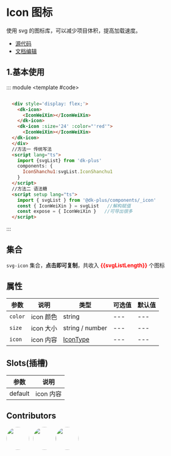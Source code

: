 # Icon 图标

使用 svg 的图标库，可以减少项目体积，提高加载速度。

- [源代码](https://github.com/dk-plus-ui/dk-plus-ui/tree/master/packages/components/dkicon)
- [文档编辑](https://github.com/dk-plus-ui/dk-plus-ui/blob/master/docs/zh/components/icon.md)

## 1.基本使用

::: module
 <template #code>
   <div style='display: flex;'>
      <dk-icon>
        <IconWeiXin></IconWeiXin>
      </dk-icon>
      <dk-icon :size='24' :color="'red'">
        <IconWeiXin></IconWeiXin>
      </dk-icon>
    </div>
 </template>

```html
  <div style='display: flex;'>
    <dk-icon>
      <IconWeiXin></IconWeiXin>
    </dk-icon>
    <dk-icon :size='24' :color="'red'">
      <IconWeiXin></IconWeiXin>
  </dk-icon>
  </div>
  //方法一 传统写法
  <script lang="ts">
    import {svgList} from 'dk-plus'
    components: {
      IconShanchu1:svgList.IconShanchu1
    }
  </script>
  //方法二 语法糖
  <script setup lang="ts">
    import { svgList } from '@dk-plus/components/_icon'
    const { IconWeiXin } = svgList   //解构赋值
    const expose = { IconWeiXin }   //可导出很多
  </script>
```

:::

## 集合

`svg-icon` 集合，**点击即可复制**，共收入 <span style="color: red;font-weight: bold;">{{svgListLength}}</span> 个图标

<iconDom></iconDom>

## 属性

| 参数 | 说明 | 类型 | 可选值 | 默认值 |
| --- | --- | --- | --- | --- |
| `color` | icon 颜色 | string | --- | --- |
| `size` | icon 大小 | string / number | --- | --- |
| `icon` | icon 内容 | <a href='/components/icon.html#_1-基本使用'>IconType</a> | --- | --- |

## Slots(插槽)

| 参数 | 说明 |
| --- | --- |
| default | icon 内容 |

## Contributors

<div style='display: flex;'>
  <a href="https://github.com/dk-plus-ui" target="_blank" style='margin-right:10px;'>
    <img style='width:60px;height:60px;border-radius: 50%;' src="https://avatars.githubusercontent.com/u/88755587?v=4" />
  </a>
  <a href="https://github.com/WangYingJay" target="_blank">
    <img style='width:60px;height:60px;border-radius: 50%;' src="https://avatars.githubusercontent.com/u/117073291?s=64&v=4"/>
  </a>
  <a href="https://github.com/bugfix2020" target="_blank">
    <img style='width:60px;height:60px;border-radius: 50%;' src="https://avatars.githubusercontent.com/u/29813979?v=4"/>
  </a>
</div>

<script setup lang="ts">
  import iconDom from './vueDome/icon/index.vue'
  import svgList from 'isIcon'
  const svgListLength=Object.keys(svgList).length
</script>
